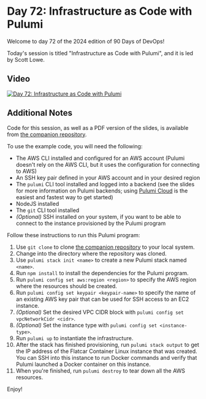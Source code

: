 # Day 72: Infrastructure as Code with Pulumi

Welcome to day 72 of the 2024 edition of 90 Days of DevOps!

Today's session is titled "Infrastructure as Code with Pulumi", and it is led by Scott Lowe.

## Video
[![Day 72: Infrastructure as Code with Pulumi](https://img.youtube.com/vi/ph-olCjRXQs/0.jpg)](https://www.youtube.com/watch?v=ph-olCjRXQs)

## Additional Notes

Code for this session, as well as a PDF version of the slides, is available from [the companion repository](https://github.com/scottslowe/2024-90dod-iac-pulumi).

To use the example code, you will need the following:

* The AWS CLI installed and configured for an AWS account (Pulumi doesn't rely on the AWS CLI, but it uses the configuration for connecting to AWS)
* An SSH key pair defined in your AWS account and in your desired region
* The `pulumi` CLI tool installed and logged into a backend (see the slides for more information on Pulumi backends; using [Pulumi Cloud](https://app.pulumi.com) is the easiest and fastest way to get started)
* NodeJS installed
* The `git` CLI tool installed
* _(Optional)_ SSH installed on your system, if you want to be able to connect to the instance provisioned by the Pulumi program

Follow these instructions to run this Pulumi program:

1. Use `git clone` to clone [the companion repository](https://github.com/scottslowe/2024-90dod-iac-pulumi) to your local system.
1. Change into the directory where the repository was cloned.
1. Use `pulumi stack init <name>` to create a new Pulumi stack named `<name>`.
1. Run `npm install` to install the dependencies for the Pulumi program.
1. Run `pulumi config set aws:region <region>` to specify the AWS region where the resources should be created.
1. Run `pulumi config set keypair <keypair-name>` to specify the name of an existing AWS key pair that can be used for SSH access to an EC2 instance.
1. _(Optional)_ Set the desired VPC CIDR block with `pulumi config set vpcNetworkCidr <cidr>`.
1. _(Optional)_ Set the instance type with `pulumi config set <instance-type>`.
1. Run `pulumi up` to instantiate the infrastructure.
1. After the stack has finished provisioning, run `pulumi stack output` to get the IP address of the Flatcar Container Linux instance that was created. You can SSH into this instance to run Docker commands and verify that Pulumi launched a Docker container on this instance.
1. When you're finished, run `pulumi destroy` to tear down all the AWS resources.

Enjoy!
